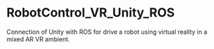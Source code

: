 # RobotControl_VR_Unity_ROS
Connection of Unity with ROS for drive a robot using virtual reality in a mixed AR VR ambient.
